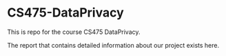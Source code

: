 # CS475-DataPrivacy

This is repo for the course CS475 DataPrivacy.

The report that contains detailed information about our project exists here.
